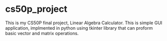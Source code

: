 # cs50p_project
This is my CS50P final project, Linear Algebra Calculator. This is simple GUI application, implmented in python using tkinter library that can proform basic vector and matrix operations. 
